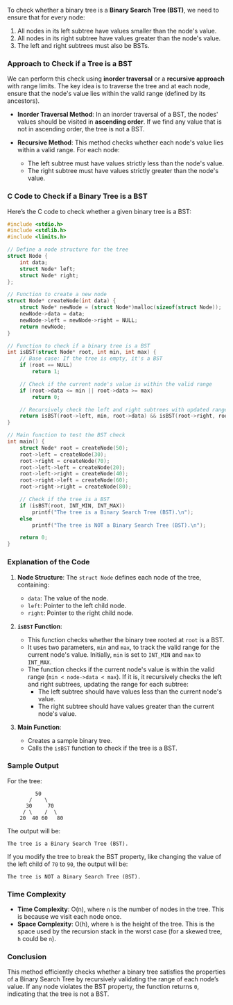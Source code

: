 To check whether a binary tree is a **Binary Search Tree (BST)**, we need to ensure that for every node:

1. All nodes in its left subtree have values smaller than the node's value.
2. All nodes in its right subtree have values greater than the node's value.
3. The left and right subtrees must also be BSTs.

### **Approach to Check if a Tree is a BST**

We can perform this check using **inorder traversal** or a **recursive approach** with range limits. The key idea is to traverse the tree and at each node, ensure that the node's value lies within the valid range (defined by its ancestors).

- **Inorder Traversal Method**: In an inorder traversal of a BST, the nodes' values should be visited in **ascending order**. If we find any value that is not in ascending order, the tree is not a BST.
  
- **Recursive Method**: This method checks whether each node's value lies within a valid range. For each node:
  - The left subtree must have values strictly less than the node's value.
  - The right subtree must have values strictly greater than the node's value.
  
### **C Code to Check if a Binary Tree is a BST**

Here’s the C code to check whether a given binary tree is a BST:

```c
#include <stdio.h>
#include <stdlib.h>
#include <limits.h>

// Define a node structure for the tree
struct Node {
    int data;
    struct Node* left;
    struct Node* right;
};

// Function to create a new node
struct Node* createNode(int data) {
    struct Node* newNode = (struct Node*)malloc(sizeof(struct Node));
    newNode->data = data;
    newNode->left = newNode->right = NULL;
    return newNode;
}

// Function to check if a binary tree is a BST
int isBST(struct Node* root, int min, int max) {
    // Base case: If the tree is empty, it's a BST
    if (root == NULL)
        return 1;

    // Check if the current node's value is within the valid range
    if (root->data <= min || root->data >= max)
        return 0;

    // Recursively check the left and right subtrees with updated ranges
    return isBST(root->left, min, root->data) && isBST(root->right, root->data, max);
}

// Main function to test the BST check
int main() {
    struct Node* root = createNode(50);
    root->left = createNode(30);
    root->right = createNode(70);
    root->left->left = createNode(20);
    root->left->right = createNode(40);
    root->right->left = createNode(60);
    root->right->right = createNode(80);

    // Check if the tree is a BST
    if (isBST(root, INT_MIN, INT_MAX))
        printf("The tree is a Binary Search Tree (BST).\n");
    else
        printf("The tree is NOT a Binary Search Tree (BST).\n");

    return 0;
}
```

### **Explanation of the Code**

1. **Node Structure**: The `struct Node` defines each node of the tree, containing:
   - `data`: The value of the node.
   - `left`: Pointer to the left child node.
   - `right`: Pointer to the right child node.

2. **`isBST` Function**:
   - This function checks whether the binary tree rooted at `root` is a BST.
   - It uses two parameters, `min` and `max`, to track the valid range for the current node's value. Initially, `min` is set to `INT_MIN` and `max` to `INT_MAX`.
   - The function checks if the current node's value is within the valid range (`min < node->data < max`). If it is, it recursively checks the left and right subtrees, updating the range for each subtree:
     - The left subtree should have values less than the current node's value.
     - The right subtree should have values greater than the current node's value.

3. **Main Function**:
   - Creates a sample binary tree.
   - Calls the `isBST` function to check if the tree is a BST.

### **Sample Output**

For the tree:
```
         50
       /    \
      30     70
     / \    /  \
    20  40 60   80
```

The output will be:
```
The tree is a Binary Search Tree (BST).
```

If you modify the tree to break the BST property, like changing the value of the left child of `70` to `90`, the output will be:
```
The tree is NOT a Binary Search Tree (BST).
```

### **Time Complexity**

- **Time Complexity**: O(n), where `n` is the number of nodes in the tree. This is because we visit each node once.
- **Space Complexity**: O(h), where `h` is the height of the tree. This is the space used by the recursion stack in the worst case (for a skewed tree, `h` could be `n`).

### **Conclusion**
This method efficiently checks whether a binary tree satisfies the properties of a Binary Search Tree by recursively validating the range of each node’s value. If any node violates the BST property, the function returns `0`, indicating that the tree is not a BST.
